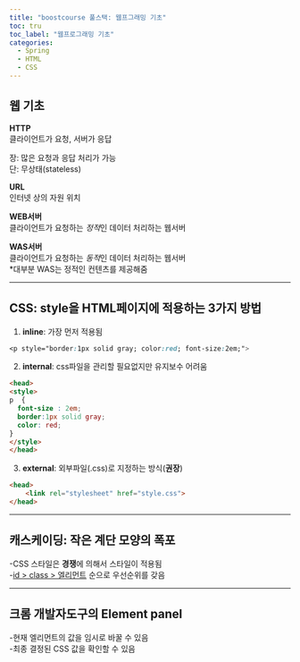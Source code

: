 ```yaml
---
title: "boostcourse 풀스택: 웹프그래밍 기초"
toc: tru
toc_label: "웹프로그래밍 기초"
categories:
  - Spring
  - HTML
  - CSS
---
```



## 웹 기초

**HTTP**  
클라이언트가 요청, 서버가 응답

장: 많은 요청과 응답 처리가 가능  
단: 무상태(stateless)

**URL**  
인터넷 상의 자원 위치  

**WEB서버**  
클라이언트가 요청하는 *정적*인 데이터 처리하는 웹서버  

**WAS서버**  
클라이언트가 요청하는 *동적*인 데이터 처리하는 웹서버  
\*대부분 WAS는 정적인 컨텐츠를 제공해줌  

---

## CSS: style을 HTML페이지에 적용하는 3가지 방법

1. **inline**: 가장 먼저 적용됨  

```CSS
<p style="border:1px solid gray; color:red; font-size:2em;">
```  

2. **internal**: css파일을 관리할 필요없지만 유지보수 어려움  

```html
<head>
<style>
p  {
  font-size : 2em;
  border:1px solid gray;
  color: red;
}
</style>
</head>
```  

3. **external**: 외부파일(.css)로 지정하는 방식(**권장**) 

```html
<head>
	<link rel="stylesheet" href="style.css">
</head>
```  

---

## 캐스케이딩: 작은 계단 모양의 폭포  
-CSS 스타일은 **경쟁**에 의해서 스타일이 적용됨  
-<u>id > class > 엘리먼트</u> 순으로 우선순위를 갖음

---

## 크롬 개발자도구의 Element panel  
-현재 엘리먼트의 값을 임시로 바꿀 수 있음  
-최종 결정된 CSS 값을 확인할 수 있음


